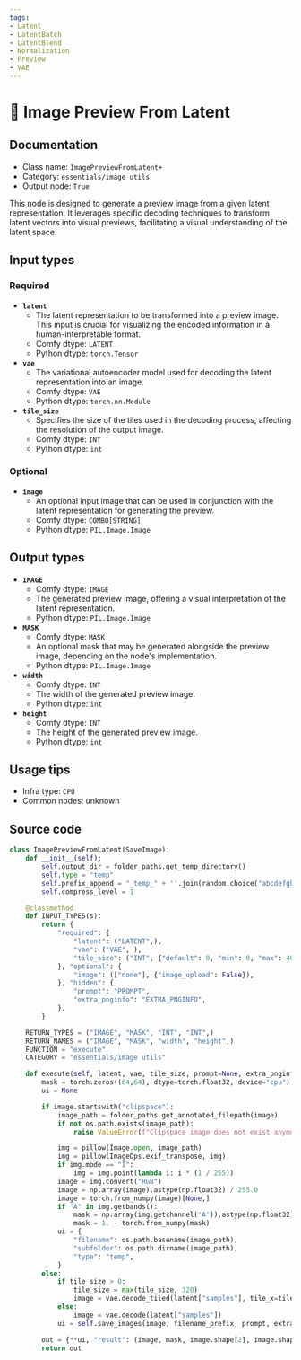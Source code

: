 ```yaml
---
tags:
- Latent
- LatentBatch
- LatentBlend
- Normalization
- Preview
- VAE
---
```


# 🔧 Image Preview From Latent
## Documentation
- Class name: `ImagePreviewFromLatent+`
- Category: `essentials/image utils`
- Output node: `True`

This node is designed to generate a preview image from a given latent representation. It leverages specific decoding techniques to transform latent vectors into visual previews, facilitating a visual understanding of the latent space.
## Input types
### Required
- **`latent`**
    - The latent representation to be transformed into a preview image. This input is crucial for visualizing the encoded information in a human-interpretable format.
    - Comfy dtype: `LATENT`
    - Python dtype: `torch.Tensor`
- **`vae`**
    - The variational autoencoder model used for decoding the latent representation into an image.
    - Comfy dtype: `VAE`
    - Python dtype: `torch.nn.Module`
- **`tile_size`**
    - Specifies the size of the tiles used in the decoding process, affecting the resolution of the output image.
    - Comfy dtype: `INT`
    - Python dtype: `int`
### Optional
- **`image`**
    - An optional input image that can be used in conjunction with the latent representation for generating the preview.
    - Comfy dtype: `COMBO[STRING]`
    - Python dtype: `PIL.Image.Image`
## Output types
- **`IMAGE`**
    - Comfy dtype: `IMAGE`
    - The generated preview image, offering a visual interpretation of the latent representation.
    - Python dtype: `PIL.Image.Image`
- **`MASK`**
    - Comfy dtype: `MASK`
    - An optional mask that may be generated alongside the preview image, depending on the node's implementation.
    - Python dtype: `PIL.Image.Image`
- **`width`**
    - Comfy dtype: `INT`
    - The width of the generated preview image.
    - Python dtype: `int`
- **`height`**
    - Comfy dtype: `INT`
    - The height of the generated preview image.
    - Python dtype: `int`
## Usage tips
- Infra type: `CPU`
- Common nodes: unknown


## Source code
```python
class ImagePreviewFromLatent(SaveImage):
    def __init__(self):
        self.output_dir = folder_paths.get_temp_directory()
        self.type = "temp"
        self.prefix_append = "_temp_" + ''.join(random.choice("abcdefghijklmnopqrstupvxyz") for x in range(5))
        self.compress_level = 1

    @classmethod
    def INPUT_TYPES(s):
        return {
            "required": {
                "latent": ("LATENT",),
                "vae": ("VAE", ),
                "tile_size": ("INT", {"default": 0, "min": 0, "max": 4096, "step": 64})
            }, "optional": {
                "image": (["none"], {"image_upload": False}),
            }, "hidden": {
                "prompt": "PROMPT",
                "extra_pnginfo": "EXTRA_PNGINFO",
            },
        }

    RETURN_TYPES = ("IMAGE", "MASK", "INT", "INT",)
    RETURN_NAMES = ("IMAGE", "MASK", "width", "height",)
    FUNCTION = "execute"
    CATEGORY = "essentials/image utils"

    def execute(self, latent, vae, tile_size, prompt=None, extra_pnginfo=None, image=None, filename_prefix="ComfyUI"):
        mask = torch.zeros((64,64), dtype=torch.float32, device="cpu")
        ui = None

        if image.startswith("clipspace"):
            image_path = folder_paths.get_annotated_filepath(image)
            if not os.path.exists(image_path):
                raise ValueError(f"Clipspace image does not exist anymore, select 'none' in the image field.")

            img = pillow(Image.open, image_path)
            img = pillow(ImageOps.exif_transpose, img)
            if img.mode == "I":
                img = img.point(lambda i: i * (1 / 255))
            image = img.convert("RGB")
            image = np.array(image).astype(np.float32) / 255.0
            image = torch.from_numpy(image)[None,]
            if "A" in img.getbands():
                mask = np.array(img.getchannel('A')).astype(np.float32) / 255.0
                mask = 1. - torch.from_numpy(mask)
            ui = {
                "filename": os.path.basename(image_path),
                "subfolder": os.path.dirname(image_path),
                "type": "temp",
            }
        else:
            if tile_size > 0:
                tile_size = max(tile_size, 320)
                image = vae.decode_tiled(latent["samples"], tile_x=tile_size // 8, tile_y=tile_size // 8, )
            else:
                image = vae.decode(latent["samples"])
            ui = self.save_images(image, filename_prefix, prompt, extra_pnginfo)

        out = {**ui, "result": (image, mask, image.shape[2], image.shape[1],)}
        return out

```

